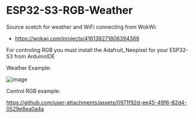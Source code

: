# ESP32-S3-RGB-Weather

Source scetch for weather and WiFi connecting from WokWi:

- https://wokwi.com/projects/416139271806394369


For controling RGB you must install the Adafruit_Neopixel for your ESP32-S3 from ArduinoIDE


Weather Example:

![image](https://github.com/user-attachments/assets/c414f65c-087e-4573-9502-669e03c29faa)



Control RGB example: 


https://github.com/user-attachments/assets/0971f92d-ee45-49f6-82d4-0529e8ea0a4a




